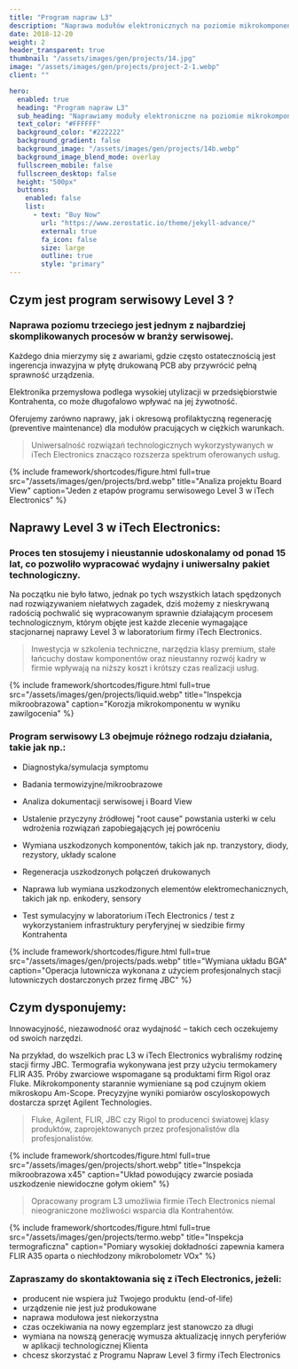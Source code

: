 ```yaml
---
title: "Program napraw L3"
description: "Naprawa modułów elektronicznych na poziomie mikrokomponentowym"
date: 2018-12-20
weight: 2
header_transparent: true
thumbnail: "/assets/images/gen/projects/14.jpg"
image: "/assets/images/gen/projects/project-2-1.webp"
client: ""

hero:
  enabled: true
  heading: "Program napraw L3"
  sub_heading: "Naprawiamy moduły elektroniczne na poziomie mikrokomponentowym."
  text_color: "#FFFFFF"
  background_color: "#222222"
  background_gradient: false
  background_image: "/assets/images/gen/projects/14b.webp"
  background_image_blend_mode: overlay
  fullscreen_mobile: false
  fullscreen_desktop: false
  height: "500px"
  buttons:
    enabled: false
    list:
      - text: "Buy Now"
        url: "https://www.zerostatic.io/theme/jekyll-advance/"
        external: true
        fa_icon: false
        size: large
        outline: true
        style: "primary"
---
```


## Czym jest program serwisowy Level 3 ?

### Naprawa poziomu trzeciego jest jednym z najbardziej skomplikowanych procesów w branży serwisowej. 

Każdego dnia mierzymy się z awariami, gdzie często ostatecznością jest ingerencja inwazyjna w płytę drukowaną PCB aby przywrócić pełną sprawność urządzenia.

Elektronika przemysłowa podlega wysokiej utylizacji w przedsiębiorstwie Kontrahenta, co może długofalowo wpływać na jej żywotność.

Oferujemy zarówno naprawy, jak i okresową profilaktyczną regenerację (preventive maintenance) dla modułów pracujących w ciężkich warunkach.

> Uniwersalność rozwiązań technologicznych wykorzystywanych w iTech Electronics znacząco rozszerza spektrum oferowanych usług.


{% include framework/shortcodes/figure.html full=true src="/assets/images/gen/projects/brd.webp" title="Analiza projektu Board View"  caption="Jeden z etapów programu serwisowego Level 3 w iTech Electronics" %}

## Naprawy Level 3 w iTech Electronics:

### Proces ten stosujemy i nieustannie udoskonalamy od ponad 15 lat, co pozwoliło wypracować wydajny i uniwersalny pakiet technologiczny. 

Na początku nie było łatwo, jednak po tych wszystkich latach spędzonych nad rozwiązywaniem niełatwych zagadek, dziś możemy z nieskrywaną radością pochwalić się wypracowanym sprawnie działającym procesem technologicznym, którym objęte jest każde zlecenie wymagające stacjonarnej naprawy Level 3 w laboratorium firmy iTech Electronics.

> Inwestycja w szkolenia techniczne, narzędzia klasy premium, stałe łańcuchy dostaw komponentów oraz nieustanny rozwój kadry w firmie wpływają na niższy koszt i krótszy czas realizacji usług.

{% include framework/shortcodes/figure.html full=true src="/assets/images/gen/projects/liquid.webp" title="Inspekcja mikroobrazowa"  caption="Korozja mikrokomponentu w wyniku zawilgocenia" %}

### Program serwisowy L3 obejmuje różnego rodzaju działania, takie jak np.:

- Diagnostyka/symulacja symptomu

- Badania termowizyjne/mikroobrazowe

- Analiza dokumentacji serwisowej i Board View

- Ustalenie przyczyny źródłowej "root cause" powstania usterki w celu wdrożenia rozwiązań zapobiegających jej powróceniu

- Wymiana uszkodzonych komponentów, takich jak np. tranzystory, diody, rezystory, układy scalone

- Regeneracja uszkodzonych połączeń drukowanych

- Naprawa lub wymiana uszkodzonych elementów elektromechanicznych, takich jak np. enkodery, sensory

- Test symulacyjny w laboratorium iTech Electronics / test z wykorzystaniem infrastruktury peryferyjnej w siedzibie firmy Kontrahenta

{% include framework/shortcodes/figure.html full=true src="/assets/images/gen/projects/pads.webp" title="Wymiana układu BGA"  caption="Operacja lutownicza wykonana z użyciem profesjonalnych stacji lutowniczych dostarczonych przez firmę JBC" %}

## Czym dysponujemy:

Innowacyjność, niezawodność oraz wydajność – takich cech oczekujemy od swoich narzędzi. 

Na przykład, do wszelkich prac L3 w iTech Electronics wybraliśmy rodzinę stacji firmy JBC. Termografia wykonywana jest przy użyciu termokamery FLIR A35. Próby zwarciowe wspomagane są produktami firm Rigol oraz Fluke. Mikrokomponenty starannie wymieniane są pod czujnym okiem mikroskopu Am-Scope. Precyzyjne wyniki pomiarów oscyloskopowych dostarcza sprzęt Agilent Technologies.

> Fluke, Agilent, FLIR, JBC czy Rigol to producenci światowej klasy produktów, zaprojektowanych przez profesjonalistów dla profesjonalistów.  

{% include framework/shortcodes/figure.html full=true src="/assets/images/gen/projects/short.webp" title="Inspekcja mikroobrazowa x45"  caption="Układ powodujący zwarcie posiada uszkodzenie niewidoczne gołym okiem" %}

> Opracowany program L3 umożliwia firmie iTech Electronics niemal nieograniczone możliwości wsparcia dla Kontrahentów. 


{% include framework/shortcodes/figure.html full=true src="/assets/images/gen/projects/termo.webp" title="Inspekcja termograficzna"  caption="Pomiary wysokiej dokładności zapewnia kamera FLIR A35 oparta o niechłodzony mikrobolometr VOx" %}

### Zapraszamy do skontaktowania się z iTech Electronics, jeżeli:

- producent nie wspiera już Twojego produktu (end-of-life)
- urządzenie nie jest już produkowane
- naprawa modułowa jest niekorzystna
- czas oczekiwania na nowy egzemplarz jest stanowczo za długi
- wymiana na nowszą generację wymusza aktualizację innych peryferiów w aplikacji technologicznej Klienta
- chcesz skorzystać z Programu Napraw Level 3 firmy iTech Electronics
